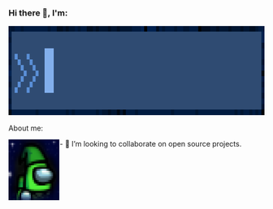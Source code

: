 ### Hi there 👋, I'm:

<img src="Assets/LoneHandymanTitle.gif" width="935" height="176" />

About me:

<div>
  <span style="float:left;width: 20%;">
    <img src="Assets/ProfilePhotoPixelated.png" width="100" height="120" /> 
  </span>
  <span style="float:right;width: 80%;">
    - 👯 I’m looking to collaborate on open source projects.
  </span>
</div>

